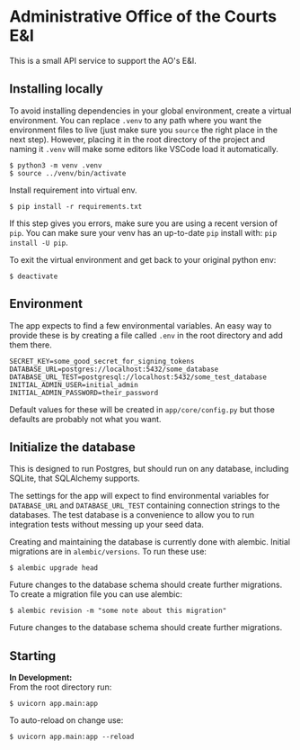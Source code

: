 # Administrative Office of the Courts E&I

This is a small API service to support the AO's E&I.

## Installing locally  
To avoid installing dependencies in your global environment, create a virtual environment. You can replace `.venv` to any path where you want the environment files to live (just make sure you `source` the right place in the next step). However, placing it in the root directory of the project and naming it `.venv` will make some editors like VSCode load it automatically. 

```console
$ python3 -m venv .venv
$ source ../venv/bin/activate
```

Install requirement into virtual env. 

```console
$ pip install -r requirements.txt
```

If this step gives you errors, make sure you are using a recent version of `pip`. You can make sure your venv has an up-to-date `pip` install with: `pip install -U pip`. 

To exit the virtual environment and get back to your original python env:

```console
$ deactivate
```

## Environment

The app expects to find a few environmental variables. An easy way to provide these is by creating a file called `.env` in the root directory and add them there. 

    SECRET_KEY=some_good_secret_for_signing_tokens
    DATABASE_URL=postgres://localhost:5432/some_database
    DATABASE_URL_TEST=postgresql://localhost:5432/some_test_database
    INITIAL_ADMIN_USER=initial_admin
    INITIAL_ADMIN_PASSWORD=their_password

Default values for these will be created in `app/core/config.py` but those defaults are probably not what you want.
## Initialize the database

This is designed to run Postgres, but should run on any database, including SQLite, that SQLAlchemy supports. 

The settings for the app will expect to find environmental variables for `DATABASE_URL` and `DATABASE_URL_TEST` containing connection strings to the databases. The test database is a convenience to allow you to run integration tests without messing up your seed data.

Creating and maintaining the database is currently done with alembic. Initial migrations are in `alembic/versions`. To run these use:

```console
$ alembic upgrade head
```

Future changes to the database schema should create further migrations. To create a migration file you can use alembic:

```console
$ alembic revision -m "some note about this migration"
```

Future changes to the database schema should create further migrations. 

## Starting

**In Development:**  
From the root directory run:

```console
$ uvicorn app.main:app
```

To auto-reload on change use:

```console
$ uvicorn app.main:app --reload
```

